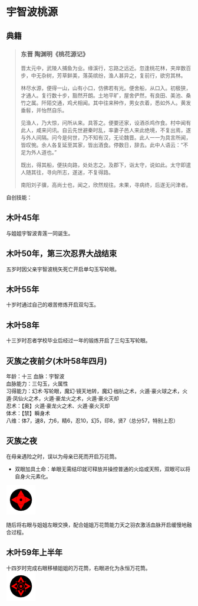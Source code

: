 # 宇智波桃源

## 典籍
> ### 东晋 陶渊明《桃花源记》
> 晋太元中，武陵人捕鱼为业。缘溪行，忘路之远近。忽逢桃花林，夹岸数百步，中无杂树，芳草鲜美，落英缤纷，渔人甚异之，复前行，欲穷其林。
>
> 林尽水源，便得一山，山有小口，仿佛若有光。便舍船，从口入。初极狭，才通人。复行数十步，豁然开朗。土地平旷，屋舍俨然，有良田、美池、桑竹之属。阡陌交通，鸡犬相闻。其中往来种作，男女衣着，悉如外人。黄发垂髫，并怡然自乐。
>
> 见渔人，乃大惊，问所从来。具答之。便要还家，设酒杀鸡作食。村中闻有此人，咸来问讯。自云先世避秦时乱，率妻子邑人来此绝境，不复出焉，遂与外人间隔。问今是何世，乃不知有汉，无论魏晋。此人一一为具言所闻，皆叹惋。余人各复延至其家，皆出酒食。停数日，辞去。此中人语云：“不足为外人道也。”
>
> 既出，得其船，便扶向路，处处志之。及郡下，诣太守，说如此。太守即遣人随其往，寻向所志，遂迷，不复得路。
>
> 南阳刘子骥，高尚士也，闻之，欣然规往。未果，寻病终，后遂无问津者。

自创技能：


## 木叶45年
与姐姐宇智波青莲一同诞生。

## 木叶50年，第三次忍界大战结束
五岁时因父亲宇智波桃矢死亡开启单勾玉写轮眼。

## 木叶55年
十岁时通过自己的艰苦修炼开启双勾玉。

## 木叶58年
十三岁时忍者学校毕业后经过一年的锻炼开启了三勾玉写轮眼。

## 灭族之夜前夕(木叶58年四月)
年龄：十三
血脉：宇智波  
血脉能力：三勾玉，火属性   
习得能力：幻术·写轮眼，魔幻·镜天地转，魔幻·枷杭之术，火遁·豪火球之术，火遁·凤仙火之术，火遁·豪龙火之术，火遁·豪火灭却  
忍术：【奥】火遁·豪龙火之术、火遁·豪火灭却   
体术：【禁】瞬身术  
八维：体7，速8，力6，精6，忍10，幻5，印8，贤7（总分57，特别上忍）

## 灭族之夜
在母亲遇险之时，误以为母亲已死而开启万花筒。
* 双眼加具土命：单眼无需结印就可释放并操控普通的火焰或天照，双眼可以将自身火元素化。
<img src="../设定图/桃源万花筒写轮眼.png" width="80px">

随后将右眼与姐姐左眼交换，配合姐姐万花筒能力天之羽衣激活血脉开启缓慢地融合过程。

## 木叶59年上半年
十四岁时完成右眼移植姐姐的万花筒，右眼进化为永恒万花筒。  
<img src="../设定图/桃源永恒的万花筒写轮眼.png" width="80px">
